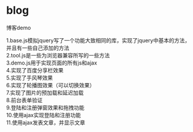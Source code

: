 # blog
博客demo

1.base.js模拟jquery写了一个功能大致相同的库，实现了jquery中基本的方法，并且有一些自己添加的方法<br/>
2.tool.js是一些为浏览器兼容所写的一些方法<br/>
3.demo.js用于实现页面的所有js和ajax<br/>
4.实现了百度分享栏效果<br/>
5.实现了手风琴效果<br/>
6.实现了轮播图效果（可以切换效果）<br/>
7.实现了图片的预加载和延迟加载<br/>
8.前台表单验证<br/>
9.登陆和注册弹窗效果和拖拽功能<br/>
10.使用ajax实现登陆和注册功能<br/>
11.使用ajax发表文章，并显示文章<br/>